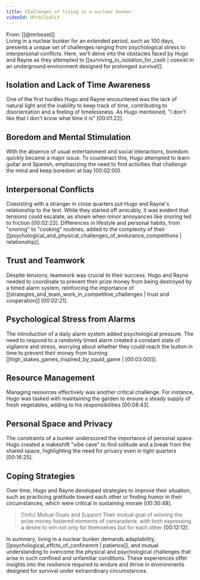 ```yaml
---
title: Challenges of living in a nuclear bunker
videoId: UPrkC1LdlLY
---
```


From: [[@mrbeast]] <br/> 
Living in a nuclear bunker for an extended period, such as 100 days, presents a unique set of challenges ranging from psychological stress to interpersonal conflicts. Here, we'll delve into the obstacles faced by Hugo and Rayne as they attempted to [[surviving_in_isolation_for_cash | coexist in an underground environment designed for prolonged survival]].

## Isolation and Lack of Time Awareness

One of the first hurdles Hugo and Rayne encountered was the lack of natural light and the inability to keep track of time, contributing to disorientation and a feeling of timelessness. As Hugo mentioned, "I don't like that I don't know what time it is" <a class="yt-timestamp" data-t="00:01:22">[00:01:22]</a>.

## Boredom and Mental Stimulation

With the absence of usual entertainment and social interactions, boredom quickly became a major issue. To counteract this, Hugo attempted to learn guitar and Spanish, emphasizing the need to find activities that challenge the mind and keep boredom at bay <a class="yt-timestamp" data-t="00:02:00">[00:02:00]</a>.

## Interpersonal Conflicts

Coexisting with a stranger in close quarters put Hugo and Rayne's relationship to the test. While they started off amicably, it was evident that tensions could escalate, as shown when minor annoyances like snoring led to friction <a class="yt-timestamp" data-t="00:02:23">[00:02:23]</a>. Differences in lifestyle and personal habits, from "snoring" to "cooking" routines, added to the complexity of their [[psychological_and_physical_challenges_of_endurance_competitions | relationship]].

## Trust and Teamwork

Despite tensions, teamwork was crucial to their success. Hugo and Rayne needed to coordinate to prevent their prize money from being destroyed by a timed alarm system, reinforcing the importance of [[strategies_and_team_work_in_competitive_challenges | trust and cooperation]] <a class="yt-timestamp" data-t="00:02:21">[00:02:21]</a>.

## Psychological Stress from Alarms

The introduction of a daily alarm system added psychological pressure. The need to respond to a randomly timed alarm created a constant state of vigilance and stress, worrying about whether they could reach the button in time to prevent their money from burning [[high_stakes_games_inspired_by_squid_game | <a class="yt-timestamp" data-t="00:03:00">[00:03:00]</a>]].

## Resource Management

Managing resources effectively was another critical challenge. For instance, Hugo was tasked with maintaining the garden to ensure a steady supply of fresh vegetables, adding to his responsibilities <a class="yt-timestamp" data-t="00:08:43">[00:08:43]</a>.

## Personal Space and Privacy

The constraints of a bunker underscored the importance of personal space. Hugo created a makeshift "vibe cave" to find solitude and a break from the shared space, highlighting the need for privacy even in tight quarters <a class="yt-timestamp" data-t="00:16:25">[00:16:25]</a>.

## Coping Strategies

Over time, Hugo and Rayne developed strategies to improve their situation, such as practicing gratitude toward each other or finding humor in their circumstances, which were critical in sustaining morale <a class="yt-timestamp" data-t="00:30:48">[00:30:48]</a>.

> [!info] Mutual Goals and Support
> Their mutual goal of winning the prize money fostered moments of camaraderie, with both expressing a desire to win not only for themselves but for each other <a class="yt-timestamp" data-t="00:12:12">[00:12:12]</a>.

In summary, living in a nuclear bunker demands adaptability, [[psychological_effcts_of_confinemnt | patience]], and mutual understanding to overcome the physical and psychological challenges that arise in such confined and unfamiliar conditions. These experiences offer insights into the resilience required to endure and thrive in environments designed for survival under extraordinary circumstances.